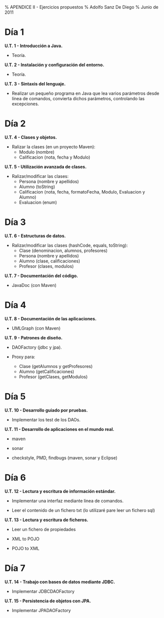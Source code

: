 % APENDICE II - Ejercicios propuestos
% Adolfo Sanz De Diego
% Junio de 2011

# Día 1

**U.T.  1 - Introducción a Java.**

-  Teoría.

**U.T.  2 - Instalación y configuración del entorno.**

-  Teoría.

**U.T.  3 - Sintaxis del lenguaje.**

-  Realizar un pequeño programa en Java que lea varios parámetros
    desde línea de comandos, convierta dichos parámetros,
    controlando las excepciones.

# Día 2

**U.T.  4 - Clases y objetos.**

-  Ralizar la clases (en un proyecto Maven):
    - Modulo (nombre)
    - Calificacion (nota, fecha y Modulo)

**U.T.  5 - Utilización avanzada de clases.**

-  Ralizar/modificar las clases:
    - Persona (nombre y apellidos)
    - Alumno (toString)
    - Calificacion (nota, fecha, formatoFecha, Modulo, Evaluacion y Alumno)
    - Evaluacion (enum)

# Día 3

**U.T.  6 - Estructuras de datos.**

-  Ralizar/modificar las clases (hashCode, equals, toString):
    - Clase (denominacion, alumnos, profesores)
    - Persona (nombre y apellidos)
    - Alumno (clase, calificaciones)
    - Profesor (clases, modulos)

**U.T.  7 - Documentación del código.**

-  JavaDoc (con Maven)

# Día 4

**U.T.  8 - Documentación de las aplicaciones.**

-  UMLGraph (con Maven)

**U.T.  9 - Patrones de diseño.**

-  DAOFactory (jdbc y jpa).

-  Proxy para:
    - Clase (getAlumnos y getProfesores)
    - Alumno (getCalificaciones)
    - Profesor (getClases, getModulos)

# Día 5

**U.T. 10 - Desarrollo guiado por pruebas.**

-  Implementar los test de los DAOs.

**U.T. 11 - Desarrollo de aplicaciones en el mundo real.**

-  maven

-  sonar

-  checkstyle, PMD, findbugs (maven, sonar y Eclipse)

# Día 6

**U.T. 12 - Lectura y escritura de información estándar.**

-  Implementar una interfaz mediante linea de comandos.

-  Leer el contenido de un fichero txt (lo utilizaré pare leer un fichero sql)

**U.T. 13 - Lectura y escritura de ficheros.**

-  Leer un fichero de propiedades

-  XML to POJO

-  POJO to XML

# Día 7

**U.T. 14 - Trabajo con bases de datos mediante JDBC.**

-  Implementar JDBCDAOFactory

**U.T. 15 - Persistencia de objetos con JPA.**

-  Implementar JPADAOFactory
